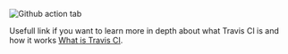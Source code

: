 
![Github action tab](https://github.com/nwessman/katacoda-scenarios/blob/main/CI/assets/Action-bar.jpg?raw=true)


Usefull link if you want to learn more in depth about what Travis CI is and how it works [What is Travis CI](https://petercoding.com/devops/2019/10/08/what-is-travis-ci/).